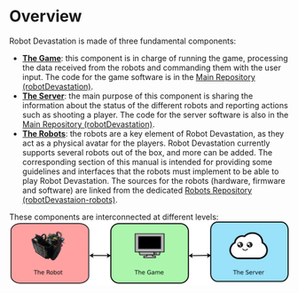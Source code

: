 # Overview

Robot Devastation is made of three fundamental components: 
* [**The Game**](/software.md): this component is in charge of running the game, processing the data received from the robots and commanding them with the user input. The code for the game software is in the [Main Repository (robotDevastation)](https://github.com/asrob-uc3m/robotDevastation).
* [**The Server**](/the-server.md): the main purpose of this component is sharing the information about the status of the different robots and reporting actions such as shooting a player. The code for the server software is also in the [Main Repository (robotDevastation)](https://github.com/asrob-uc3m/robotDevastation).
* [**The Robots**](/robots.md): the robots are a key element of Robot Devastation, as they act as a physical avatar for the players. Robot Devastation currently supports several robots out of the box, and more can be added. The corresponding section of this manual is intended for providing some guidelines and interfaces that the robots must implement to be able to play Robot Devastation. The sources for the robots (hardware, firmware and software) are linked from the dedicated [Robots Repository (robotDevastaion-robots)](https://github.com/asrob-uc3m/robotDevastation-robots).

These components are interconnected at different levels:
![The Robot <-> The Game <-> The Server](/assets/architecture-general.png)
